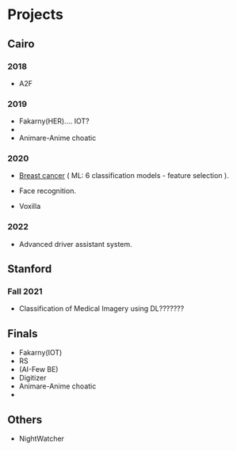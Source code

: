 # Projects

## Cairo
### 2018 
* A2F

### 2019
* Fakarny(HER).... IOT?
* <it/>
* Animare-Anime choatic

### 2020
* [Breast cancer](https://www.youtube.com/watch?v=30t3GSGFOHg&ab_channel=CSEZUCourses) ( ML: 6 classification models - feature selection ).
* Face recognition.

* Voxilla

### 2022
* Advanced driver assistant system.

## Stanford
### Fall 2021
* Classification of Medical Imagery using DL???????


## Finals
* Fakarny(IOT)
* RS
* <IT /> (AI-Few BE)
* Digitizer
* Animare-Anime choatic
* 

## Others
* NightWatcher
